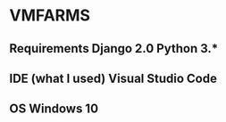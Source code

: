 # VMFARMS

Requirements
Django 2.0
Python 3.*
--------------------
IDE (what I used)
Visual Studio Code
--------------------
OS 
Windows 10
-------------------



